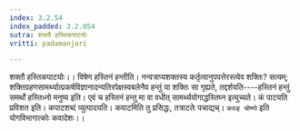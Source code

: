 ```yaml
---
index: 3.2.54
index_padded: 3.2.054
sutra: शक्तौ हस्तिकपाटयोः
vritti: padamanjari

---
```

शक्तौ हस्तिकपाटयोः।। विषेण हस्तिनं हन्तीति। नन्वत्राप्यशक्तस्य कर्तृत्वानुपपत्तेरस्त्येव शक्तिः? सत्यम्; शक्तिग्रहणसामर्थ्यात्प्रकर्षविज्ञानादन्यतिरपेक्षस्वबलेनैव हन्तुं या शक्तिः सा गृह्यते, तद्दर्शयति----हस्तिनं हन्तुं समर्थो हस्तिध्नो मनुष्य इति। एवं च हस्तिनं हन्तु मा वा वधीत् सामर्थ्ययोगाद्धस्तिघ्न इत्युच्यते। 
कं पाटयति प्रविशत इति। कपाटशब्दं व्युत्पादयति। कवाटमिति तु प्रसिद्धः, तत्राटतेः पचाद्यच्। `कवङ् चोष्णो` इति योगविभागात्कोः कवादेशः।।